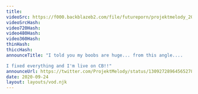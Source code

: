 ```yaml
---
title: 
videoSrc: https://f000.backblazeb2.com/file/futureporn/projektmelody_2020-09-24_23-24-51.mkv
videoSrcHash: 
video720Hash: 
video480Hash: 
video360Hash: 
thinHash: 
thiccHash: 
announceTitle: "I told you my boobs are huge... from this angle....

I fixed everything and I'm live on CB!!"
announceUrl: https://twitter.com/ProjektMelody/status/1309272896456527872
date: 2020-09-24
layout: layouts/vod.njk
---
```

